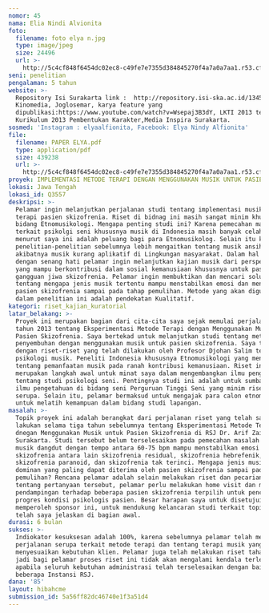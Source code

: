```yaml
---
nomor: 45
nama: Elia Nindi Alvionita
foto:
  filename: foto elya n.jpg
  type: image/jpeg
  size: 24496
  url: >-
    http://5c4cf848f6454dc02ec8-c49fe7e7355d384845270f4a7a0a7aa1.r53.cf2.rackcdn.com/b2814b26-6535-4749-b076-7e44b1724ed6/foto%20elya%20n.jpg
seni: penelitian
pengalaman: 5 tahun
website: >-
  Repository Isi Surakarta link :  http://repository.isi-ska.ac.id/1345/,
  Kinomedia, Joglosemar, karya feature yang
  dipublikasi:https://www.youtube.com/watch?v=Wsepaj3B3dY, LKTI 2013 tentang
  Kurikulum 2013 Pembentukan Karakter,Media Inspira Surakarta.
sosmed: 'Instagram : elyaalfionita, Facebook: Elya Nindy Alfionita'
file:
  filename: PAPER ELYA.pdf
  type: application/pdf
  size: 439238
  url: >-
    http://5c4cf848f6454dc02ec8-c49fe7e7355d384845270f4a7a0a7aa1.r53.cf2.rackcdn.com/770bf340-f906-4df1-be2b-c3bf44247275/PAPER%20ELYA.pdf
proyek: IMPLEMENTASI METODE TERAPI DENGAN MENGGUNAKAN MUSIK UNTUK PASIEN SKIZOFRENIA
lokasi: Jawa Tengah
lokasi_id: Q3557
deskripsi: >-
  Pelamar ingin melanjutkan perjalanan studi tentang implementasi musik untuk
  terapi pasien skizofrenia. Riset di bidnag ini masih sangat minim khususnya di
  bidang Etnomusikologi. Mengapa penting studi ini? Karena pemecahan masalah
  terkait psikolgi seni khususnya musik di Indonesia masih banyak celah dan
  menurut saya ini adalah peluang bagi para Etnomusikolog. Selain itu kebanyakan
  penelitian-penelitian sebelumnya lebih mengaitkan tentang musik ansih,
  akibatnya musik kurang aplikatif di Lingkungan masyarakat. Dalam hal ini
  dengan senang hati pelamar ingin melanjutkan kajian musik dari perspektif seni
  yang mampu berkontribusi dalam sosial kemanusiaan khususnya untuk pasien
  gangguan jiwa skizofrenia. Pelamar ingin membuktikan dan mencari solusi
  tentang mengapa jenis musik tertentu mampu menstabilkan emosi dan mendorong
  pasien skizofrenia sampai pada tahap pemulihan. Metode yang akan digunakan
  dalam penelitian ini adalah pendekatan Kualitatif. 
kategori: riset_kajian_kuratorial
latar_belakang: >-
  Proyek ini merupakan bagian dari cita-cita saya sejak memulai perjalanan riset
  tahun 2013 tentang Eksperimentasi Metode Terapi dengan Menggunakan Musik untuk
  Pasien Skizofrenia. Saya bertekad untuk melanjutkan studi tentang metode
  penyembuhan dengan menggunakan musik untuk pasien skizofrenia. Saya tertarik
  dengan riset-riset yang telah dilakukan oleh Profesor Djohan Salim tentang
  psikologi musik. Peneliti Indonesia khususnya Etnomusikologi yang mengkaji
  tentang pemanfaatan musik pada ranah kontribusi kemanusiaan. Riset ini
  merupakan langkah awal untuk minat saya dalam mengembangkan ilmu pengetahuan
  tentang studi psikologi seni. Pentingnya studi ini adalah untuk sumbangsih
  ilmu pengetahuan di bidang seni Perguruan Tinggi Seni yang minim riset-riset
  serupa. Selain itu, pelamar bermaksud untuk mengajak para calon etnomusikolog
  untuk melatih kemampuan dalam bidang studi lapangan. 
masalah: >-
  Topik proyek ini adalah berangkat dari perjalanan riset yang telah saya
  lakukan selama tiga tahun sebelumnya tentang Eksperimentasi Metode Terapi
  dnegan Menggunakan Musik untuk Pasien Skizofrenia di RSJ Dr. Arif Zainuddin
  Surakarta. Studi tersebut belum terselesaikan pada pemecahan masalah mengapa
  musik dangdut dengan tempo antara 60-75 bpm mampu menstabilkan emosi pasien
  skizofrenia antara lain skizofrenia residual, skizofrenia hebrefenik,
  skizofrenia paranoid, dan skizofrenia tak terinci. Mengapa jenis musik dangdut
  dominan yang paling dapat diterima oleh pasien skizofrenia sampai pada tahap
  pemulihan? Rencana pelamar adalah selain melakukan riset dan pecarian jawaban
  tentang pertanyaan tersebut, pelamar perlu melakukan home visit dan melakukan
  pendampingan terhadap beberapa pasien skizofrenia terpilih untuk pencatatan
  progres kondisi psikologis pasien. Besar harapan saya untuk disetujui
  memperoleh sponsor ini, untuk mendukung kelancaran studi terkait topik yang
  telah saya jelaskan di bagian awal.
durasi: 6 bulan
sukses: >-
  Indiokator kesuksesan adalah 100%, karena sebelumnya pelamar telah melakukan
  perjalanan serupa terkait metode terapi dan tentang terapi musik yang
  menyesuaikan kebutuhan klien. Pelamar juga telah melakukan riset tahap awal,
  jadi bagi pelamar proses riset ini tidak akan mengalami kendala terlebih lagi
  apabila seluruh kebutuhan administrasi telah terselesaikan dengan baik untuk 
  beberapa Instansi RSJ.
dana: '85'
layout: hibahcme
submission_id: 5a56ff82dc46740e1f3a51d4
---
```

